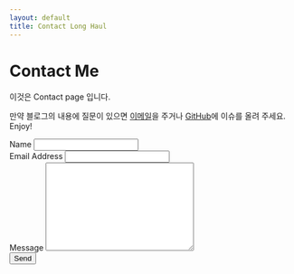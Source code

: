 ```yaml
---
layout: default
title: Contact Long Haul
---
```


<div id="contact">
  <h1 class="pageTitle">Contact Me</h1>
  <div class="contactContent">
    <p class="intro">이것은 Contact page 입니다.</p>
    <p>만약 블로그의 내용에 질문이 있으면 <a href="mailto:hyorok1234@naver.com">이메일</a>을 주거나 <a href="https://github.com/hyorok4487/hyorok4487.github.io">GitHub</a>에 이슈를 올려 주세요. Enjoy!</p>
  </div>
  <form action="http://formspree.io/your@mail.com" method="POST">
    <label for="name">Name</label>
    <input type="text" id="name" name="name" class="full-width"><br>
    <label for="email">Email Address</label>
    <input type="email" id="email" name="_replyto" class="full-width"><br>
    <label for="message">Message</label>
    <textarea name="message" id="message" cols="30" rows="10" class="full-width"></textarea><br>
    <input type="submit" value="Send" class="button">
  </form>
</div>
